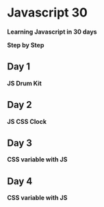 # Javascript 30 

**Learning Javascript in 30 days**

**Step by Step**

## Day 1

**JS Drum Kit**

## Day 2

**JS CSS Clock**

## Day 3

**CSS variable with JS**

## Day 4

**CSS variable with JS**